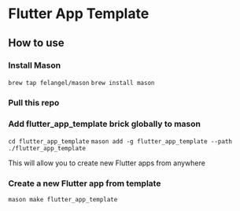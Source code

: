 # Flutter App Template


## How to use

### Install Mason

`brew tap felangel/mason`
`brew install mason`

### Pull this repo

### Add flutter_app_template brick globally to mason

`cd flutter_app_template`
`mason add -g flutter_app_template --path ./flutter_app_template`

This will allow you to create new Flutter apps from anywhere

### Create a new Flutter app from template

`mason make flutter_app_template`